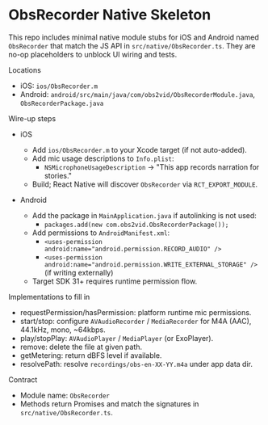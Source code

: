# ObsRecorder Native Skeleton

This repo includes minimal native module stubs for iOS and Android named `ObsRecorder` that match the JS API in `src/native/ObsRecorder.ts`. They are no-op placeholders to unblock UI wiring and tests.

Locations
- iOS: `ios/ObsRecorder.m`
- Android: `android/src/main/java/com/obs2vid/ObsRecorderModule.java`, `ObsRecorderPackage.java`

Wire-up steps
- iOS
  - Add `ios/ObsRecorder.m` to your Xcode target (if not auto-added).
  - Add mic usage descriptions to `Info.plist`:
    - `NSMicrophoneUsageDescription` → "This app records narration for stories."
  - Build; React Native will discover `ObsRecorder` via `RCT_EXPORT_MODULE`.

- Android
  - Add the package in `MainApplication.java` if autolinking is not used:
    - `packages.add(new com.obs2vid.ObsRecorderPackage());`
  - Add permissions to `AndroidManifest.xml`:
    - `<uses-permission android:name="android.permission.RECORD_AUDIO" />`
    - `<uses-permission android:name="android.permission.WRITE_EXTERNAL_STORAGE" />` (if writing externally)
  - Target SDK 31+ requires runtime permission flow.

Implementations to fill in
- requestPermission/hasPermission: platform runtime mic permissions.
- start/stop: configure `AVAudioRecorder` / `MediaRecorder` for M4A (AAC), 44.1kHz, mono, ~64kbps.
- play/stopPlay: `AVAudioPlayer` / `MediaPlayer` (or ExoPlayer).
- remove: delete the file at given path.
- getMetering: return dBFS level if available.
- resolvePath: resolve `recordings/obs-en-XX-YY.m4a` under app data dir.

Contract
- Module name: `ObsRecorder`
- Methods return Promises and match the signatures in `src/native/ObsRecorder.ts`.

